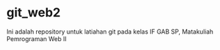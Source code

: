 # git_web2
Ini adalah repository untuk latiahan git pada kelas IF GAB SP, Matakuliah Pemrograman Web II
